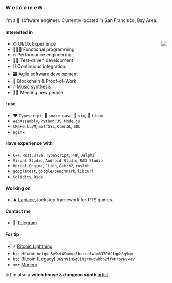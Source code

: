 ### W e l c o m e ❄️

I'm a 🏴 software engineer. Currently located in San Francisco, Bay Area.

#### Interested in

<img align="right" src="/pepe.gif" />

- ⚙️ UI/UX Experience
- 👨🏻‍💻 Functional programming
- 🔥 Performance engineering
- 🤹🏻 Test-driven development
- ⛓ Continuous integration
- 🗃 Agile software development
- 💎 Blockchain & Proof-of-Work
- 🎶 Music synthesis
- 👋🏻 Meeting new people

#### I use
- ❤️ `Typescript`, 🐍 `snake_case`, 📝 `vim`, 🐧 `Linux`
- `WebAssembly`, `Python`, `JS`, `Node.js`
- `CMake`, `LLVM`, `wolfSSL`, `OpenGL`, `SDL`
- `nginx`

#### Have experience with
- `C++`, `Rust`, `Java`, `TypeScript`, `PHP`, `Delphi`
- `Visual Studio`, `Android Studio`, `RAD Studio`
- `Unreal Engine`, `CLion`, `Catch2`, `raylib`
- `googletest`, `google/benchmark`, `libcurl`
- `Solidity`, `Ride`

#### Working on
- ♟ [Laplace][laplace-link], lockstep framework for RTS games.

#### Contact me
- 📜 [Telegram][telegram-link]

#### For tip
- ⚡ [Bitcoin Lightning](/bitcoin_lightning)
- `btc` Bitcoin `bc1qau5y9wf49ammclhscuelwlm6370d9lqph6g9um`
- `btc` Bitcoin (Legacy) `369h9iMSq8ihjYMwdwhbn2ffXMrprHvxav`
- `xmr` [Monero](/monero)

❄️ I'm also a **witch house** & **dungeon synth** [artist][artist-link].

[pepe-link]:      /pepe.gif
[laplace-link]:   https://github.com/automainint/laplace
[telegram-link]:  https://guattari.tech/contact
[matrix-link]:    https://matrix.to/#/@automainint:matrix.org
[discord-link]:   https://guattari.tech/discord
[artist-link]:    https://guattari.tech
